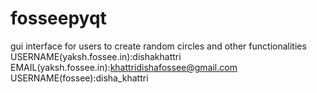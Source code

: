 # fosseepyqt
gui interface for users to create random circles and other functionalities
USERNAME(yaksh.fossee.in):dishakhattri
EMAIL(yaksh.fossee.in):khattridishafossee@gmail.com
USERNAME(fossee):disha_khattri
